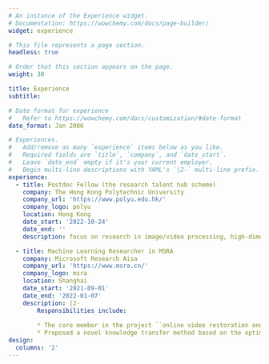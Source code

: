 ```yaml
---
# An instance of the Experience widget.
# Documentation: https://wowchemy.com/docs/page-builder/
widget: experience

# This file represents a page section.
headless: true

# Order that this section appears on the page.
weight: 30

title: Experience
subtitle:

# Date format for experience
#   Refer to https://wowchemy.com/docs/customization/#date-format
date_format: Jan 2006

# Experiences.
#   Add/remove as many `experience` items below as you like.
#   Required fields are `title`, `company`, and `date_start`.
#   Leave `date_end` empty if it's your current employer.
#   Begin multi-line descriptions with YAML's `|2-` multi-line prefix.
experience:
  - title: Postdoc Fellow (the research talent hub scheme)
    company: The Hong Kong Polytechnic University
    company_url: 'https://www.polyu.edu.hk/'
    company_logo: polyu
    location: Hong Kong
    date_start: '2022-10-24'
    date_end: ''
    description: focus on research in image/video processing, high-dimensional signal processing, and machine learning.

  - title: Machine Learning Researcher in MSRA
    company: Microsoft Research Aisa
    company_url: 'https://www.msra.cn/'
    company_logo: msra
    location: Shanghai
    date_start: '2021-09-01'
    date_end: '2022-01-07'
    description: |2-
        Responsibilities include:
        
        * The core member in the project ``online video restoration and enhancement system" is responsible for investigating deep spatial-temporal models (i.e., RNN, LSTM, Transformer, etc.) for real-time video processing.
        * Proposed a novel knowledge transfer method based on the optimal transport theory. The performance of the lightweight models can be improved by 0.15 dB without increasing model complexity. The proposed method can significantly accelerate the running speed by 400%.
design:
  columns: '2'
---
```

